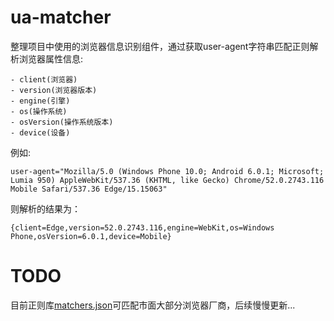 # ua-matcher
整理项目中使用的浏览器信息识别组件，通过获取user-agent字符串匹配正则解析浏览器属性信息:
```
- client(浏览器)
- version(浏览器版本)
- engine(引擎)
- os(操作系统)
- osVersion(操作系统版本)
- device(设备)
```


例如:
```
user-agent="Mozilla/5.0 (Windows Phone 10.0; Android 6.0.1; Microsoft; Lumia 950) AppleWebKit/537.36 (KHTML, like Gecko) Chrome/52.0.2743.116 Mobile Safari/537.36 Edge/15.15063"
```
则解析的结果为：
```
{client=Edge,version=52.0.2743.116,engine=WebKit,os=Windows Phone,osVersion=6.0.1,device=Mobile}
```
# TODO
目前正则库[matchers.json](https://github.com/jaafaree/ua-matcher/blob/master/src/main/resources/uamatchers.json)可匹配市面大部分浏览器厂商，后续慢慢更新...

